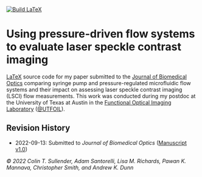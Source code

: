 [![Build LaTeX](https://github.com/shiruken/using-pressure-driven-flow-systems-to-evaluate-laser-speckle-contrast-imaging/actions/workflows/main.yml/badge.svg?branch=main)](https://github.com/shiruken/using-pressure-driven-flow-systems-to-evaluate-laser-speckle-contrast-imaging/actions/workflows/main.yml)

# Using pressure-driven flow systems to evaluate laser speckle contrast imaging

[LaTeX](https://www.latex-project.org/) source code for my paper submitted to the [Journal of Biomedical Optics](https://www.spiedigitallibrary.org/journals/journal-of-biomedical-optics) comparing syringe pump and pressure-regulated microfluidic flow systems and their impact on assessing laser speckle contrast imaging (LSCI) flow measurements. This work was conducted during my postdoc at the University of Texas at Austin in the [Functional Optical Imaging Laboratory](https://foil.bme.utexas.edu/) ([@UTFOIL](https://github.com/utfoil)).

## Revision History

* 2022-09-13: Submitted to _Journal of Biomedical Optics_ ([Manuscript v1.0](https://github.com/shiruken/using-pressure-driven-flow-systems-to-evaluate-laser-speckle-contrast-imaging/releases/tag/v1.0))

_© 2022 Colin T. Sullender, Adam Santorelli, Lisa M. Richards, Pawan K. Mannava, Christopher Smith, and Andrew K. Dunn_
